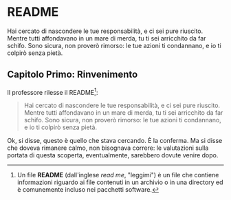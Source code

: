 # README

Hai cercato di nascondere le tue responsabilità, e ci sei pure riuscito.
Mentre tutti affondavano in un mare di merda, tu ti sei arricchito da far schifo.
Sono sicura, non proverò rimorso:
le tue azioni ti condannano, e io ti colpirò senza pietà.

## Capitolo Primo: Rinvenimento

Il professore rilesse il README[^1]:

> Hai cercato di nascondere le tue responsabilità, e ci sei pure riuscito.
Mentre tutti affondavano in un mare di merda, tu ti sei arricchito da far schifo.
Sono sicura, non proverò rimorso:
le tue azioni ti condannano, e io ti colpirò senza pietà.

Ok, si disse, questo è quello che stava cercando. È la conferma. Ma si disse che doveva rimanere calmo, non bisognava correre: le valutazioni sulla portata di questa scoperta, eventualmente, sarebbero dovute venire dopo. 

[^1]: Un file **README** (dall'inglese *read me*, "leggimi") è un file che contiene informazioni riguardo ai file contenuti in un archivio o in una directory ed è comunemente incluso nei pacchetti software.
